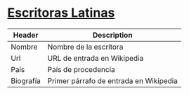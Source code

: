 # [Escritoras Latinas](https://github.com/DataCritica/escritoras-latinas/blob/master/data/processed/escritoras_wiki.csv)

| Header | Description |
| --- | --- |
| Nombre | Nombre de la escritora |
| Url | URL de entrada en Wikipedia |
| País | País de procedencia |
| Biografía | Primer párrafo de entrada en Wikipedia |